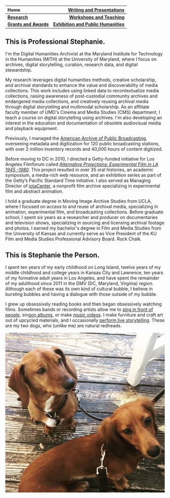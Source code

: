 | **Home**      | **[Writing and Presentations](/writing-presentations.md)** |
| :----------- | -----------: |
| **[Research](/research.md)**          | **[Workshops and Teaching](/workshops-teaching.md)**       |
|   **[Grants and Awards](/grants-awards.md)**   | **[Exhibition and Public Humanities](/exhibition-publichumanities.md)**      |



## This is Professional Stephanie.

I'm the Digital Humanities Archivist at the Maryland Institute for Technology in the Humanities (MITH) at the University of Maryland, where I focus on archives, digital storytelling, curation, research data, and digital stewardship.

My research leverages digital humanities methods, creative scholarship, and archival standards to enhance the value and discoverability of media collections. This work includes using linked data to recontextualize media collections, raising awareness of post-custodial community archives and endangered media collections, and creatively reusing archival media through digital storytelling and multimodal scholarship. As an affiliate faculty member of UMD's Cinema and Media Studies (CMS) department, I teach a course on digital storytelling using archives. I'm also developing an interest in the education and documentation of obsolete audiovisual media and playback equipment.

Previously, I managed the [American Archive of Public Broadcasting](https://americanarchive.org/about-the-american-archive), overseeing metadata and digitization for 120 public broadcasting stations, with over 2 million inventory records and 40,000 hours of content digitized.

Before moving to DC in 2010, I directed a Getty-funded initiative for Los Angeles Filmforum called *[Alternative Projections: Experimental Film in LA 1945 -1980](https://www.alternativeprojections.com/)*. This project resulted in over 35 oral histories, an academic symposium, a media-rich web resource, and an exhibition series as part of the Getty’s Pacific Standard Time initiative. I also served as Managing Director of [iotaCenter](http://iotacenter.org/), a nonprofit film archive specializing in experimental film and abstract animation.

I hold a graduate degree in Moving Image Archive Studies from UCLA, where I focused on access to and reuse of archival media, specializing in animation, experimental film, and broadcasting collections. Before graduate school, I spent six years as a researcher and producer on documentaries and television shows, specializing in sourcing and licensing archival footage and photos. I earned my bachelor's degree in Film and Media Studies from the University of Kansas and currently serve as Vice President of the KU Film and Media Studies Professional Advisory Board. Rock Chalk.

## This is Stephanie the Person.

I spent ten years of my early childhood on Long Island, twelve years of my middle childhood and college years in Kansas City and Lawrence, ten years of my formative adult years in Los Angeles, and have spent the remainder of my adulthood since 2011 in the DMV (DC, Maryland, Virginia) region. Although each of these was its own kind of cultural bubble, I believe in bursting bubbles and having a dialogue with those outside of my bubble.

I grew up obsessively reading books and then began obsessively watching films. Sometimes bands or recording artists allow me to [sing in front of people](https://scontent-lax3-2.xx.fbcdn.net/v/t1.6435-9/47689013_10155602213306090_2284349472446087168_n.jpg?_nc_cat=100&ccb=1-7&_nc_sid=53a332&_nc_ohc=Bnj3CEOJ--oQ7kNvgE1lJjq&_nc_ht=scontent-lax3-2.xx&oh=00_AYASkJN-KzgpydDfOrTEpI0kzhqa9jfR08bEBVTkqt5VMA&oe=66ECB37E), sing[on albums](https://stettes.bandcamp.com/album/future-shit), or make [music videos](https://www.youtube.com/playlist?list=PLH6HT_HsrIDpjUpAyzIjCZA166SVFolH7). I make furniture and craft art out of upcycled materials, and I occasionally [perform live storytelling](https://www.instagram.com/p/2xU1BnGwRQ/). These are my two dogs, who (unlike me) are natural redheads.

![Abbott and Penny](images/abbott-penny.jpg)
